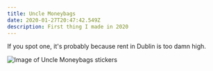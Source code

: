 ```yaml
---
title: Uncle Moneybags
date: 2020-01-27T20:47:42.549Z
description: First thing I made in 2020
---
```

If you spot one, it's probably because rent in Dublin is too damn high.

![Image of Uncle Moneybags stickers](/img/monopoly-man-takes-your-rent.jpg "Uncle Moneybags stickers")